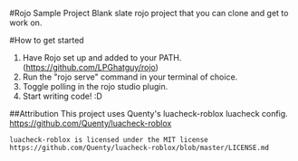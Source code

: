 #Rojo Sample Project
Blank slate rojo project that you can clone and get to work on.

#How to get started
1. Have Rojo set up and added to your PATH. (https://github.com/LPGhatguy/rojo)
2. Run the "rojo serve" command in your terminal of choice.
3. Toggle polling in the rojo studio plugin.
4. Start writing code! :D

##Attribution
This project uses Quenty's luacheck-roblox luacheck config.
    https://github.com/Quenty/luacheck-roblox
    
    luacheck-roblox is licensed under the MIT license
    https://github.com/Quenty/luacheck-roblox/blob/master/LICENSE.md